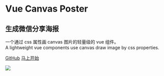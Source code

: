 # Vue Canvas Poster

## 生成微信分享海报

一个通过 css 属性画 canvas 图片的轻量级的 vue 组件。  
A lightweight vue components use canvas draw image by css properties.

[<i class="iconfont icon-github"></i> GitHub](https://github.com/sunniejs/vue-canvas-poster) [马上开始 <i class="iconfont icon-down"></i>](/README)

<!-- background image -->

![](https://www.sunniejs.cn/static/wx/bg.jpg)
